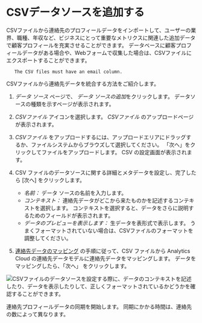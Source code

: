 # CSVデータソースを追加する

CSVファイルから連絡先のプロフィールデータをインポートして、ユーザーの業界、職種、年収など、ビジネスにとって重要なメトリクスに関連した追加データで顧客プロフィールを充実させることができます。 データベースに顧客プロフィールデータがある場合や、Webフォームで収集した場合は、CSVファイルにエクスポートすることができます。

``` important::
   The CSV files must have an email column.
```

CSVファイルから連絡先データを統合する方法をご紹介します。

1.  *データ ソース* ページで、 *データ ソースの追加*をクリックします。 データソースの種類を示すページが表示されます。

2.  *CSVファイル* アイコンを選択します。 *CSVファイル* のアップロードページが表示されます。

3.  *CSVファイル* をアップロードするには、アップロードエリアにドラッグするか、ファイルシステムからブラウズして選択してください。 「次へ」をクリックしてファイルをアップロードします。 CSV の設定画面が表示されます。

4.  CSV ファイルのデータソースに関する詳細とメタデータを設定し、完了したら [次へ] をクリックします。

      - *名前：* データ ソースの名前を入力します。
      - *コンテキスト：* 連絡先データがどこから来たものかを記述するコンテキストを選択します。 コンテキストを選択すると、データをさらに説明するためのフィールドが表示されます。
      - *データのプレビューを表示します：* 生データを表形式で表示します。 うまくフォーマットされていない場合は、CSVファイルのフォーマットを調整してください。

5.  [連絡先データのマッピング](./mapping-contact-data.md) の手順に従って、CSV ファイルから Analytics Cloud の連絡先データモデルに連絡先データをマッピングします。 データをマッピングしたら、「次へ」 をクリックします。

![CSVファイルのデータソースを設定する際に、データのコンテキストを記述したり、データを表示したりして、正しくフォーマットされているかどうかを確認することができます。](adding-a-csv-data-source/images/01.png)

連絡先プロフィールデータの同期を開始します。 同期にかかる時間は、連絡先の数によって異なります。
